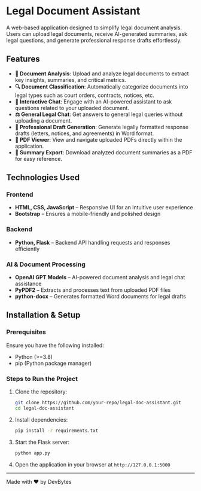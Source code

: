 # Legal Document Assistant

A web-based application designed to simplify legal document analysis. Users can upload legal documents, receive AI-generated summaries, ask legal questions, and generate professional response drafts effortlessly.

## Features

- **📜 Document Analysis**: Upload and analyze legal documents to extract key insights, summaries, and critical metrics.
- **🔍 Document Classification**: Automatically categorize documents into legal types such as court orders, contracts, notices, etc.
- **💬 Interactive Chat**: Engage with an AI-powered assistant to ask questions related to your uploaded document.
- **⚖️ General Legal Chat**: Get answers to general legal queries without uploading a document.
- **📝 Professional Draft Generation**: Generate legally formatted response drafts (letters, notices, and agreements) in Word format.
- **📂 PDF Viewer**: View and navigate uploaded PDFs directly within the application.
- **📄 Summary Export**: Download analyzed document summaries as a PDF for easy reference.

## Technologies Used

### Frontend
- **HTML, CSS, JavaScript** – Responsive UI for an intuitive user experience
- **Bootstrap** – Ensures a mobile-friendly and polished design

### Backend
- **Python, Flask** – Backend API handling requests and responses efficiently

### AI & Document Processing
- **OpenAI GPT Models** – AI-powered document analysis and legal chat assistance
- **PyPDF2** – Extracts and processes text from uploaded PDF files
- **python-docx** – Generates formatted Word documents for legal drafts

## Installation & Setup

### Prerequisites
Ensure you have the following installed:
- Python (>=3.8)
- pip (Python package manager)

### Steps to Run the Project

1. Clone the repository:
   ```sh
   git clone https://github.com/your-repo/legal-doc-assistant.git
   cd legal-doc-assistant
   ```
2. Install dependencies:
   ```sh
   pip install -r requirements.txt
   ```
3. Start the Flask server:
   ```sh
   python app.py
   ```
4. Open the application in your browser at `http://127.0.0.1:5000`

---

Made with ❤️ by DevBytes